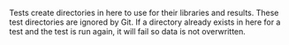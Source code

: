 Tests create directories in here to use for their libraries and results. These test directories are ignored by Git. If a directory already exists in here for a test and the test is run again, it will fail so data is not overwritten.
